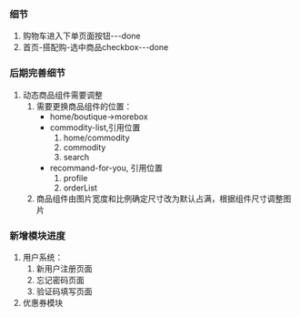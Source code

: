 ### 细节
1. 购物车进入下单页面按钮---done
2. 首页-搭配购-选中商品checkbox---done

### 后期完善细节
1. 动态商品组件需要调整
	1. 需要更换商品组件的位置：
		+ home/boutique->morebox
		+ commodity-list,引用位置
			1. home/commodity
			2. commodity
			3. search
		+ recommand-for-you, 引用位置
			1. profile
			2. orderList
	2. 商品组件由图片宽度和比例确定尺寸改为默认占满，根据组件尺寸调整图片


### 新增模块进度
1. 用户系统：
	1. 新用户注册页面
	2. 忘记密码页面
	3. 验证码填写页面
2. 优惠券模块
		